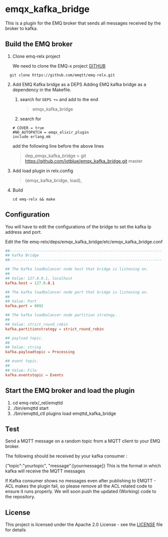 
# emqx_kafka_bridge

This is a plugin for the EMQ broker that sends all messages received by the broker to kafka.

## Build the EMQ broker

1. Clone emq-relx project

   We need to clone the EMQ-x project [GITHUB](https://github.com/emqtt/emq-relx)

```shell
  git clone https://github.com/emqtt/emq-relx.git
```

2. Add EMQ Kafka bridge as a DEPS
   Adding EMQ kafka bridge as a dependency in the Makefile.

   1. search for `DEPS +=` and add to the end
      > emqx_kafka_bridge

   2. search for
     ```text
     # COVER = true
     #NO_AUTOPATCH = emqx_elixir_plugin
     include erlang.mk
     ```
     add the following line before the above lines
     >dep_emqx_kafka_bridge = git https://github.com/iotblue/emqx_kafka_bridge.git master

3. Add load plugin in relx.config
   >{emqx_kafka_bridge, load},

4. Build
   ```shell
   cd emq-relx && make
   ```

Configuration
----------------------
You will have to edit the configurations of the bridge to set the kafka Ip address and port.

Edit the file emq-relx/deps/emqx_kafka_bridge/etc/emqx_kafka_bridge.conf

```conf
##--------------------------------------------------------------------
## kafka Bridge
##--------------------------------------------------------------------

## The Kafka loadbalancer node host that bridge is listening on.
##
## Value: 127.0.0.1, localhost
kafka.host = 127.0.0.1

## The kafka loadbalancer node port that bridge is listening on.
##
## Value: Port
kafka.port = 9092

## The kafka loadbalancer node partition strategy.
##
## Value: strict_round_robin
kafka.partitionstrategy = strict_round_robin

## payload topic.
##
## Value: string
kafka.payloadtopic = Processing

## event topic.
##
## Value: File
kafka.eventstopic = Events
```

Start the EMQ broker and load the plugin 
-----------------
1) cd emq-relx/_rel/emqttd
2) ./bin/emqttd start
3) ./bin/emqttd_ctl plugins load emqttd_kafka_bridge

Test
-----------------
Send a MQTT message on a random topic from a MQTT client to your EMQ broker.

The following should be received by your kafka consumer :

  {"topic":"yourtopic", "message":[yourmessage]}
This is the format in which kafka will receive the MQTT messages

If Kafka consumer shows no messages even after publishing to EMQTT - ACL makes the plugin fail, so please remove all the ACL related code to ensure it runs properly. We will soon push the updated (Working) code to the repository. 

## License

This project is licensed under the Apache 2.0 License - see the [LICENSE](LICENSE) file for details

